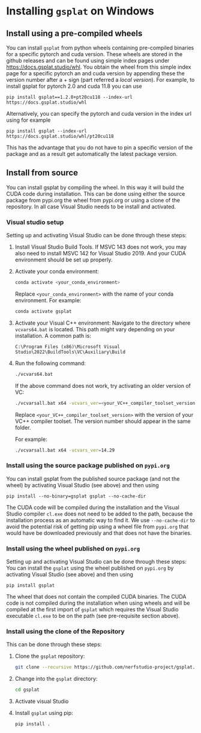 # Installing `gsplat` on Windows

## Install using a pre-compiled wheels 

You can install `gsplat` from python wheels containing pre-compiled binaries for a specific pytorch and cuda version. These wheels are stored in the github releases and can be found using simple index pages under https://docs.gsplat.studio/whl. 
You obtain the wheel from this simple index page for a specific pytorch an and cuda version by appending these the version number after a + sign (part referred a *local version*). For example, to install gsplat for pytorch 2.0 and cuda 11.8 you can use
```
pip install gsplat==1.2.0+pt20cu118 --index-url https://docs.gsplat.studio/whl
```
Alternatively, you can specify the pytorch and cuda version in the index url using for example
```
pip install gsplat --index-url https://docs.gsplat.studio/whl/pt20cu118
```
This has the advantage that you do not have to pin a specific version of the package and as a result get automatically the latest package version.


## Install from source

You can install gsplat by compiling the wheel. In this way it will build the CUDA code during installation. This can be done using either the source package from pypi.org the wheel from pypi.org or using a clone of the repository. In all case Visual Studio needs to be install and activated.

### Visual studio setup

Setting up and activating Visual Studio can be done through these steps:

1. Install Visual Studio Build Tools. If MSVC 143 does not work, you may also need to install MSVC 142 for Visual Studio 2019. And your CUDA environment should be set up properly.


2. Activate your conda environment:
    ```bash
    conda activate <your_conda_environment>
    ```
    Replace `<your_conda_environment>` with the name of your conda environment. For example:
    ```bash
    conda activate gsplat
    ```

3. Activate your Visual C++ environment:
    Navigate to the directory where `vcvars64.bat` is located. This path might vary depending on your installation. A common path is:
    ```
    C:\Program Files (x86)\Microsoft Visual Studio\2022\BuildTools\VC\Auxiliary\Build
    ```

4. Run the following command:
    ```bash
    ./vcvars64.bat
    ```

    If the above command does not work, try activating an older version of VC:
    ```bash
    ./vcvarsall.bat x64 -vcvars_ver=<your_VC++_compiler_toolset_version>
    ```
    Replace `<your_VC++_compiler_toolset_version>` with the version of your VC++ compiler toolset. The version number should appear in the same folder.
    
    For example:
    ```bash
    ./vcvarsall.bat x64 -vcvars_ver=14.29
    ```

### Install using the source package published on `pypi.org`

You can install gsplat from the published source package (and not the wheel) by activating Visual Studio (see above) and then using
```
pip install --no-binary=gsplat gsplat --no-cache-dir
```
The CUDA code will be compiled during the installation and the Visual Studio compiler `cl.exe` does not need to be added to the path, because the installation process as an automatic way to find it.
We use `--no-cache-dir` to avoid the potential risk of getting pip using a wheel file from `pypi.org` that would have be downloaded previously and that does not have the binaries.

### Install using the wheel published on `pypi.org`

Setting up and activating Visual Studio can be done through these steps:
You can install the `gsplat` using the wheel published on `pypi.org` by activating Visual Studio (see above) and then using 
```
pip install gsplat
```
The wheel that does not contain the compiled CUDA binaries. The CUDA code is not compiled during the installation when using wheels and will be compiled at the first import of `gsplat` which requires the Visual Studio executable `cl.exe` to be on the path (see pre-requisite section above). 

### Install using the clone of the Repository
This can be done through these steps:
1. Clone the `gsplat` repository:
    ```bash
    git clone --recursive https://github.com/nerfstudio-project/gsplat.git
    ```

2. Change into the `gsplat` directory:
    ```bash
    cd gsplat
    ```
3. Activate visual Studio
4. Install `gsplat` using pip:
    ```bash
    pip install .
    ```
